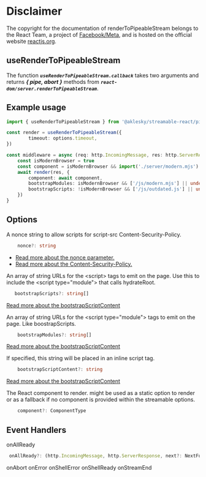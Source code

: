 # Disclaimer

The copyright for the documentation of renderToPipeableStream belongs to the React Team, a project of [Facebook/Meta](https://opensource.fb.com/), and is hosted on the official website [reactjs.org](https://reactjs.org).

## useRenderToPipeableStream

The function ***`useRenderToPipeableStream.callback`*** takes two arguments and returns ***{ pipe, abort }*** methods from  ***`react-dom/server.renderToPipeableStream`***.

## Example usage

```typescript
import { useRenderToPipeableStream } from '@aklesky/streamable-react/pipeable/render.js'

const render = useRenderToPipeableStream({
        timeout: options.timeout,
})

const middleware = async (req: http.IncomingMessage, res: http.ServerResponse) => {
    const isModernBrowser = true
    const component = isModernBrowser && import('./server/modern.mjs') || import('./server/outdated.js')
    await render(res, {
        component: await component,
        bootstrapModules: isModernBrowser && ['/js/modern.mjs'] || undefined,
        bootstrapScripts: !isModernBrowser && ['/js/outdated.js'] || undefined
    })
}

```

## Options

A nonce string to allow scripts for script-src Content-Security-Policy.

```typescript
    nonce?: string
```

- [Read more about the nonce parameter.](https://beta.reactjs.org/reference/react-dom/server/renderToPipeableStream#parameters)
- [Read more about the Content-Security-Policy.](https://developer.mozilla.org/en-US/docs/Web/HTTP/Headers/Content-Security-Policy/script-src)

An array of string URLs for the \<script\> tags to emit on the page.
Use this to include the \<script type="module\"\> that calls hydrateRoot.

 ```typescript
    bootstrapScripts?: string[]
```

[Read more about the bootstrapScriptContent](https://beta.reactjs.org/reference/react-dom/server/renderToPipeableStream#parameters)

An array of string URLs for the \<script type="module"\> tags to emit on the page.
Like boostrapScripts.

```typescript
    bootstrapModules?: string[]
```

[Read more about the bootstrapScriptContent](https://beta.reactjs.org/reference/react-dom/server/renderToPipeableStream#parameters)

If specified, this string will be placed in an inline script tag.

```typescript
    bootstrapScriptContent?: string
```

[Read more about the bootstrapScriptContent](https://beta.reactjs.org/reference/react-dom/server/renderToPipeableStream#parameters)

The React component to render. might be used as a static option to render or as a fallback if no component is provided within the streamable options.

```typescript
    component?: ComponentType
```

## Event Handlers

onAllReady

```typescript
 onAllReady?: (http.IncomingMessage, http.ServerResponse, next?: NextFunction) => () => Promise<void>
```

onAbort
onError
onShellError
onShellReady
onStreamEnd
